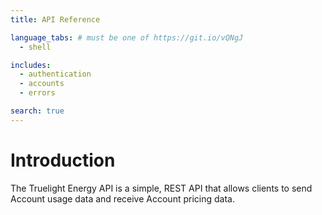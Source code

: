 ```yaml
---
title: API Reference

language_tabs: # must be one of https://git.io/vQNgJ
  - shell

includes:
  - authentication
  - accounts
  - errors

search: true
---
```


# Introduction

The Truelight Energy API is a simple, REST API that allows clients to send
Account usage data and receive Account pricing data.
